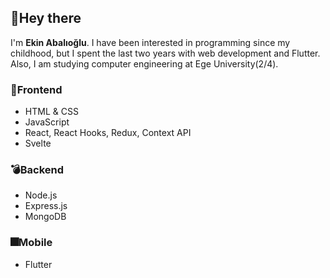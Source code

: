 ## 👋Hey there
 I'm **Ekin Abalıoğlu**. I have been interested in programming since my childhood, but I spent the last two years with web development and Flutter. Also, I am studying computer engineering at Ege University(2/4).

### :rocket:Frontend
* HTML & CSS
* JavaScript
* React, React Hooks, Redux, Context API
* Svelte

### :bomb:Backend
* Node.js
* Express.js
* MongoDB

### :fireworks:Mobile
* Flutter
